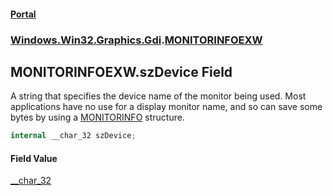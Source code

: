 #### [Portal](index.md 'index')
### [Windows.Win32.Graphics.Gdi](Windows.Win32.Graphics.Gdi.md 'Windows.Win32.Graphics.Gdi').[MONITORINFOEXW](MONITORINFOEXW.md 'Windows.Win32.Graphics.Gdi.MONITORINFOEXW')

## MONITORINFOEXW.szDevice Field

A string that specifies the device name of the monitor being used.  Most applications have no use for a display monitor name, and so can save some bytes by using a <a href="https://docs.microsoft.com/windows/desktop/api/winuser/ns-winuser-monitorinfo">MONITORINFO</a> structure.

```csharp
internal __char_32 szDevice;
```

#### Field Value
[__char_32](__char_32.md 'Windows.Win32.__char_32')